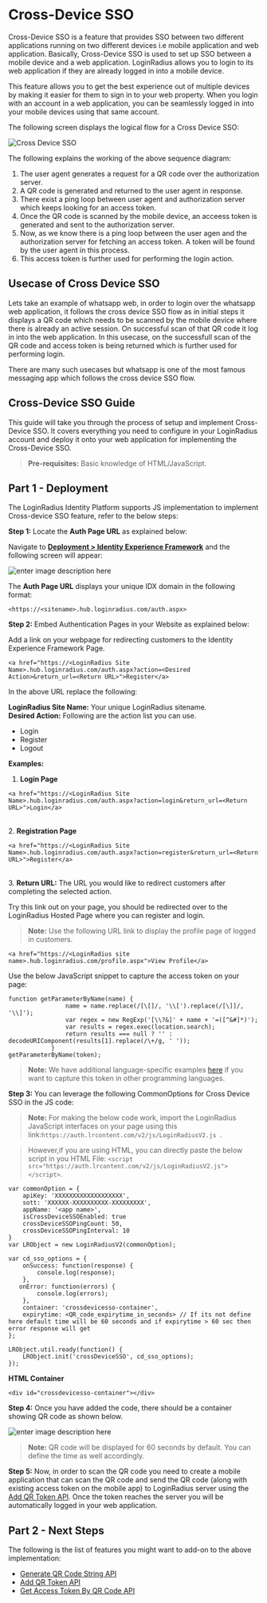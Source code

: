 # Cross-Device SSO

Cross-Device SSO is a feature that provides SSO between two different applications running on two different devices i.e mobile application and web application. Basically, Cross-Device SSO is used to set up SSO between a mobile device and a web application. LoginRadius allows you to login to its web application if they are already logged in into a mobile device.

This feature allows you to get the best experience out of multiple devices by making it easier for them to sign in to your web property.  When you login with an account in a web application, you can be seamlessly logged in into your mobile devices using that same account. 

The following screen displays the logical flow for a Cross Device SSO:

![Cross Device SSO](https://apidocs.lrcontent.com/images/Cross-Device-SSO-1_1145160490b86c2a248.34624798.png "Cross Device SSO")

The following explains the working of the above sequence diagram:

1. The user agent generates a request for a QR code over the authorization server.
2. A QR code is generated and returned to the user agent in response.
3. There exist a ping loop between user agent and authorization server which keeps looking for an access token.
4. Once the QR code is scanned by the mobile device, an acceess token is generated and sent to the authorization server.
5. Now, as we know there is a ping loop between the user agen and the authorization server for fetching an access token. A token will be found by the user agent in this process.
6. This access token is further used for performing the login action.

## Usecase of Cross Device SSO

Lets take an example of whatsapp web, in order to login over the whatsapp web application, it follows the cross device SSO flow as in initial steps it displays a QR code which needs to be scanned by the mobile device where there is already an active session. On successful scan of that QR code it log in into the web application. In this usecase, on the successfull scan of the QR code and access token is being returned which is further used for performing login.

There are many such usecases but whatsapp is one of the most famous messaging app which follows the cross device SSO flow.

## Cross-Device SSO Guide

This guide will take you through the process of setup and implement Cross-Device SSO. It covers everything you need to configure in your LoginRadius account and deploy it onto your web application for implementing the Cross-Device SSO.

> **Pre-requisites:** Basic knowledge of HTML/JavaScript.

## Part 1 - Deployment

The LoginRadius Identity Platform supports JS implementation to implement Cross-device SSO feature, refer to the below steps:

**Step 1:** Locate the **Auth Page URL** as explained below:

Navigate to [**Deployment > Identity Experience Framework**](https://adminconsole.loginradius.com/deployment/idx) and the following screen will appear:

![enter image description here](https://apidocs.lrcontent.com/images/Deployment_LoginRadius_User_Dashboard-19_319815f16e49ce89f21.54010352.png "")

The **Auth Page URL** displays your unique IDX domain in the following format:

```
<https://<sitename>.hub.loginradius.com/auth.aspx>
```
**Step 2:** Embed Authentication Pages in your Website as explained below:

Add a link on your webpage for redirecting customers to the Identity Experience Framework Page.

```
<a href="https://<LoginRadius Site Name>.hub.loginradius.com/auth.aspx?action=<Desired Action>&return_url=<Return URL>">Register</a>
```
In the above URL replace the following:

**LoginRadius Site Name:** Your unique LoginRadius sitename.<br>
**Desired Action:** Following are the action list you can use.

- Login
- Register
- Logout

**Examples:**

1. **Login Page**

```
<a href="https://<LoginRadius Site Name>.hub.loginradius.com/auth.aspx?action=login&return_url=<Return URL>">Login</a>
```
<br> 2. **Registration Page**

```
<a href="https://<LoginRadius Site Name>.hub.loginradius.com/auth.aspx?action=register&return_url=<Return URL>">Register</a>
```
<br> 3. **Return URL:** The URL you would like to redirect customers after completing the selected action.

Try this link out on your page, you should be redirected over to the LoginRadius Hosted Page where you can register and login.

> **Note:** Use the following URL link to display the profile page of logged in customers.

```
<a href="https://<LoginRadius site name>.hub.loginradius.com/profile.aspx">View Profile</a>
```

Use the below JavaScript snippet to capture the access token on your page:

```
function getParameterByName(name) {
                name = name.replace(/[\[]/, '\\[').replace(/[\]]/, '\\]');
                var regex = new RegExp('[\\?&]' + name + '=([^&#]*)');
                var results = regex.exec(location.search);
                return results === null ? '' : decodeURIComponent(results[1].replace(/\+/g, ' '));
            }
getParameterByName(token);
```
> **Note:** We have additional language-specific examples [here](/libraries/identity-experience-framework/usage/#tokenhandling8) if you want to capture this token in other programming languages.

**Step 3:** You can leverage the following CommonOptions for Cross Device SSO in the JS code:

> **Note:** For making the below code work, import the LoginRadius JavaScript interfaces on your page using this link:`https://auth.lrcontent.com/v2/js/LoginRadiusV2.js `.

> However,if you are using HTML, you can directly paste the below script in you HTML File: `<script src="https://auth.lrcontent.com/v2/js/LoginRadiusV2.js"></script>`.

```
var commonOption = {
    apiKey: 'XXXXXXXXXXXXXXXXXXX',
    sott: 'XXXXXX-XXXXXXXXXX-XXXXXXXXX',
    appName: '<app name>',
    isCrossDeviceSSOEnabled: true
    crossDeviceSSOPingCount: 50,
    crossDeviceSSOPingInterval: 10
}
var LRObject = new LoginRadiusV2(commonOption);
```


```
var cd_sso_options = {
    onSuccess: function(response) {
        console.log(response);
    },
   onError: function(errors) {
        console.log(errors);
    },
    container: 'crossdevicesso-container',
    expirytime: <QR_code_expirytime_in_seconds> // If its not define here default time will be 60 seconds and if expirytime > 60 sec then error response will get
};
  
LRObject.util.ready(function() {
    LRObject.init('crossDeviceSSO', cd_sso_options);
});
```
**HTML Container**

```
<div id="crossdevicesso-container"></div>
```
**Step 4:** Once you have added the code, there should be a container showing QR code as shown below.

![enter image description here](https://apidocs.lrcontent.com/images/03e8f789-6826-4135-94b7-9d348141bd8c-1_318795f16df90064740.22307826.png "")

> **Note:** QR code will be displayed for 60 seconds by default. You can define the time as well accordingly. 

**Step 5:** Now, in order to scan the QR code you need to create a mobile application that can scan the QR code and send the QR code (along with existing access token on the mobile app) to LoginRadius server using the [Add QR Token API](/api/v2/single-sign-on/cross-device-sso/add-qr-token/). Once the token reaches the server you will be automatically logged in your web application.

## Part 2 - Next Steps

The following is the list of features you might want to add-on to the above implementation:

- [Generate QR Code String API](/api/v2/single-sign-on/cross-device-sso/generate-qr-code-string/)
- [Add QR Token API](/api/v2/single-sign-on/cross-device-sso/add-qr-token/)
- [Get Access Token By QR Code API](/api/v2/single-sign-on/cross-device-sso/get-access-token-by-qr-code/)
